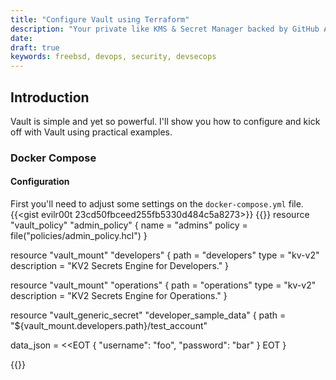 ```yaml
---
title: "Configure Vault using Terraform"
description: "Your private like KMS & Secret Manager backed by GitHub Auth"
date: 
draft: true
keywords: freebsd, devops, security, devsecops
---
```


## Introduction

Vault is simple and yet so powerful. I'll show you how to configure and kick off with Vault using practical examples.

### Docker Compose

#### Configuration

First you'll need to adjust some settings on the `docker-compose.yml` file.
{{<gist evilr00t 23cd50fbceed255fb5330d484c5a8273>}}
{{<highlight terraform>}}
resource "vault_policy" "admin_policy" {
  name   = "admins"
  policy = file("policies/admin_policy.hcl")
}

resource "vault_mount" "developers" {
  path        = "developers"
  type        = "kv-v2"
  description = "KV2 Secrets Engine for Developers."
}

resource "vault_mount" "operations" {
  path        = "operations"
  type        = "kv-v2"
  description = "KV2 Secrets Engine for Operations."
}

resource "vault_generic_secret" "developer_sample_data" {
  path = "${vault_mount.developers.path}/test_account"

  data_json = <<EOT
{
  "username": "foo",
  "password": "bar"
}
EOT
}

{{</highlight>}}
